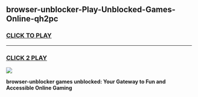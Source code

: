 
## browser-unblocker-Play-Unblocked-Games-Online-qh2pc
<h3>
<a href="https://premium76.site?title=browser-unblocker&ref=25A">CLICK TO PLAY</a></h3>
<hr>

<h3>
<a href="https://premium76.site?title=browser-unblocker&ref=25A">CLICK 2 PLAY</a>
  
</h3>

<a href="https://premium76.site?title=browser-unblocker&ref=25A"><img src="https://clearcache.store/games.png"></a>


**browser-unblocker games unblocked: Your Gateway to Fun and Accessible Online Gaming**

